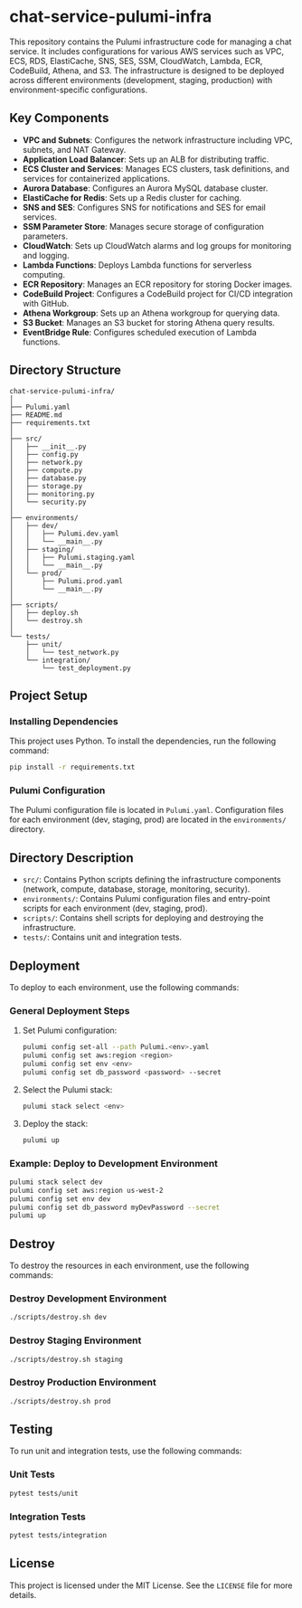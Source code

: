 # chat-service-pulumi-infra
This repository contains the Pulumi infrastructure code for managing a chat service. It includes configurations for various AWS services such as VPC, ECS, RDS, ElastiCache, SNS, SES, SSM, CloudWatch, Lambda, ECR, CodeBuild, Athena, and S3. The infrastructure is designed to be deployed across different environments (development, staging, production) with environment-specific configurations.

## Key Components

- **VPC and Subnets**: Configures the network infrastructure including VPC, subnets, and NAT Gateway.
- **Application Load Balancer**: Sets up an ALB for distributing traffic.
- **ECS Cluster and Services**: Manages ECS clusters, task definitions, and services for containerized applications.
- **Aurora Database**: Configures an Aurora MySQL database cluster.
- **ElastiCache for Redis**: Sets up a Redis cluster for caching.
- **SNS and SES**: Configures SNS for notifications and SES for email services.
- **SSM Parameter Store**: Manages secure storage of configuration parameters.
- **CloudWatch**: Sets up CloudWatch alarms and log groups for monitoring and logging.
- **Lambda Functions**: Deploys Lambda functions for serverless computing.
- **ECR Repository**: Manages an ECR repository for storing Docker images.
- **CodeBuild Project**: Configures a CodeBuild project for CI/CD integration with GitHub.
- **Athena Workgroup**: Sets up an Athena workgroup for querying data.
- **S3 Bucket**: Manages an S3 bucket for storing Athena query results.
- **EventBridge Rule**: Configures scheduled execution of Lambda functions.

## Directory Structure

```
chat-service-pulumi-infra/
│
├── Pulumi.yaml
├── README.md
├── requirements.txt
│
├── src/
│   ├── __init__.py
│   ├── config.py
│   ├── network.py
│   ├── compute.py
│   ├── database.py
│   ├── storage.py
│   ├── monitoring.py
│   └── security.py
│
├── environments/
│   ├── dev/
│   │   ├── Pulumi.dev.yaml
│   │   └── __main__.py
│   ├── staging/
│   │   ├── Pulumi.staging.yaml
│   │   └── __main__.py
│   └── prod/
│       ├── Pulumi.prod.yaml
│       └── __main__.py
│
├── scripts/
│   ├── deploy.sh
│   └── destroy.sh
│
└── tests/
    ├── unit/
    │   └── test_network.py
    └── integration/
        └── test_deployment.py
```

## Project Setup

### Installing Dependencies

This project uses Python. To install the dependencies, run the following command:

```sh
pip install -r requirements.txt
```

### Pulumi Configuration

The Pulumi configuration file is located in `Pulumi.yaml`. Configuration files for each environment (dev, staging, prod) are located in the `environments/` directory.

## Directory Description

- `src/`: Contains Python scripts defining the infrastructure components (network, compute, database, storage, monitoring, security).
- `environments/`: Contains Pulumi configuration files and entry-point scripts for each environment (dev, staging, prod).
- `scripts/`: Contains shell scripts for deploying and destroying the infrastructure.
- `tests/`: Contains unit and integration tests.

## Deployment

To deploy to each environment, use the following commands:

### General Deployment Steps

1. Set Pulumi configuration:

    ```sh
    pulumi config set-all --path Pulumi.<env>.yaml
    pulumi config set aws:region <region>
    pulumi config set env <env>
    pulumi config set db_password <password> --secret
    ```

2. Select the Pulumi stack:

    ```sh
    pulumi stack select <env>
    ```

3. Deploy the stack:

    ```sh
    pulumi up
    ```

### Example: Deploy to Development Environment

```sh
pulumi stack select dev
pulumi config set aws:region us-west-2
pulumi config set env dev
pulumi config set db_password myDevPassword --secret
pulumi up
```

## Destroy

To destroy the resources in each environment, use the following commands:

### Destroy Development Environment

```sh
./scripts/destroy.sh dev
```

### Destroy Staging Environment

```sh
./scripts/destroy.sh staging
```

### Destroy Production Environment

```sh
./scripts/destroy.sh prod
```

## Testing

To run unit and integration tests, use the following commands:

### Unit Tests

```sh
pytest tests/unit
```

### Integration Tests

```sh
pytest tests/integration
```

## License

This project is licensed under the MIT License. See the `LICENSE` file for more details.
